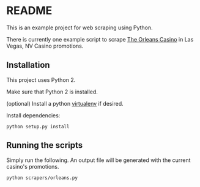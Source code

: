 # README

This is an example project for web scraping using Python.

There is currently one example script to scrape [The Orleans Casino](http://www.orleanscasino.com/) in Las Vegas, NV Casino promotions.

## Installation

This project uses Python 2.

Make sure that Python 2 is installed.

(optional) Install a python [virtualenv](http://docs.python-guide.org/en/latest/dev/virtualenvs/) if desired.

Install dependencies:

```
python setup.py install
```

## Running the scripts

Simply run the following. An output file will be generated with the current casino's promotions.

```
python scrapers/orleans.py
```